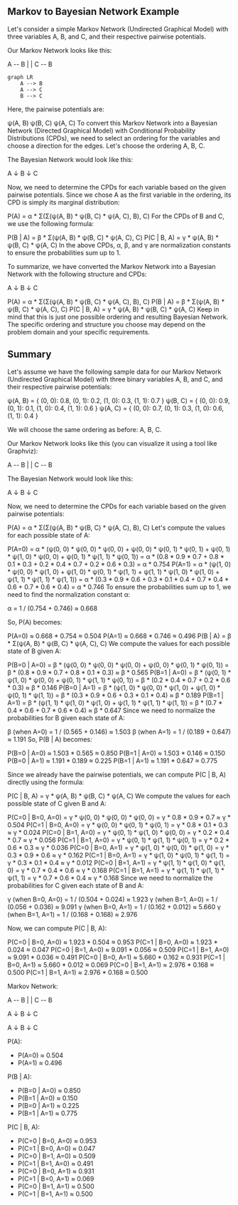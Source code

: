 ## Markov to Bayesian Network Example

Let's consider a simple Markov Network (Undirected Graphical Model) with three variables A, B, and C, and their respective pairwise potentials.

Our Markov Network looks like this:

A -- B
|    |
C -- B

```mermaid
graph LR
    A --> B
    A --> C
    B --> C
```

Here, the pairwise potentials are:

ψ(A, B)
ψ(B, C)
ψ(A, C)
To convert this Markov Network into a Bayesian Network (Directed Graphical Model) with Conditional Probability Distributions (CPDs), we need to select an ordering for the variables and choose a direction for the edges. Let's choose the ordering A, B, C.

The Bayesian Network would look like this:

A
↓
B
↓
C


Now, we need to determine the CPDs for each variable based on the given pairwise potentials. Since we chose A as the first variable in the ordering, its CPD is simply its marginal distribution:

P(A) = α * Σ(Σ(ψ(A, B) * ψ(B, C) * ψ(A, C), B), C)
For the CPDs of B and C, we use the following formula:

P(B | A) = β * Σ(ψ(A, B) * ψ(B, C) * ψ(A, C), C)
P(C | B, A) = γ * ψ(A, B) * ψ(B, C) * ψ(A, C)
In the above CPDs, α, β, and γ are normalization constants to ensure the probabilities sum up to 1.

To summarize, we have converted the Markov Network into a Bayesian Network with the following structure and CPDs:

A
↓
B
↓
C

P(A) = α * Σ(Σ(ψ(A, B) * ψ(B, C) * ψ(A, C), B), C)
P(B | A) = β * Σ(ψ(A, B) * ψ(B, C) * ψ(A, C), C)
P(C | B, A) = γ * ψ(A, B) * ψ(B, C) * ψ(A, C)
Keep in mind that this is just one possible ordering and resulting Bayesian Network. The specific ordering and structure you choose may depend on the problem domain and your specific requirements.

## Summary

Let's assume we have the following sample data for our Markov Network (Undirected Graphical Model) with three binary variables A, B, and C, and their respective pairwise potentials:

ψ(A, B) = { (0, 0): 0.8, (0, 1): 0.2, (1, 0): 0.3, (1, 1): 0.7 }
ψ(B, C) = { (0, 0): 0.9, (0, 1): 0.1, (1, 0): 0.4, (1, 1): 0.6 }
ψ(A, C) = { (0, 0): 0.7, (0, 1): 0.3, (1, 0): 0.6, (1, 1): 0.4 }


We will choose the same ordering as before: A, B, C.

Our Markov Network looks like this (you can visualize it using a tool like Graphviz):

A -- B
|    |
C -- B

The Bayesian Network would look like this:

A
↓
B
↓
C

Now, we need to determine the CPDs for each variable based on the given pairwise potentials:

P(A) = α * Σ(Σ(ψ(A, B) * ψ(B, C) * ψ(A, C), B), C)
Let's compute the values for each possible state of A:

P(A=0) = α * (ψ(0, 0) * ψ(0, 0) * ψ(0, 0) + ψ(0, 0) * ψ(0, 1) * ψ(0, 1) + ψ(0, 1) * ψ(1, 0) * ψ(0, 0) + ψ(0, 1) * ψ(1, 1) * ψ(0, 1)) = α * (0.8 * 0.9 * 0.7 + 0.8 * 0.1 * 0.3 + 0.2 * 0.4 * 0.7 + 0.2 * 0.6 * 0.3) = α * 0.754
P(A=1) = α * (ψ(1, 0) * ψ(0, 0) * ψ(1, 0) + ψ(1, 0) * ψ(0, 1) * ψ(1, 1) + ψ(1, 1) * ψ(1, 0) * ψ(1, 0) + ψ(1, 1) * ψ(1, 1) * ψ(1, 1)) = α * (0.3 * 0.9 * 0.6 + 0.3 * 0.1 * 0.4 + 0.7 * 0.4 * 0.6 + 0.7 * 0.6 * 0.4) = α * 0.746
To ensure the probabilities sum up to 1, we need to find the normalization constant α:

α = 1 / (0.754 + 0.746) ≈ 0.668

So, P(A) becomes:

P(A=0) ≈ 0.668 * 0.754 ≈ 0.504
P(A=1) ≈ 0.668 * 0.746 ≈ 0.496
P(B | A) = β * Σ(ψ(A, B) * ψ(B, C) * ψ(A, C), C)
We compute the values for each possible state of B given A:

P(B=0 | A=0) = β * (ψ(0, 0) * ψ(0, 0) * ψ(0, 0) + ψ(0, 0) * ψ(0, 1) * ψ(0, 1)) = β * (0.8 * 0.9 * 0.7 + 0.8 * 0.1 * 0.3) ≈ β * 0.565
P(B=1 | A=0) = β * (ψ(0, 1) * ψ(1, 0) * ψ(0, 0) + ψ(0, 1) * ψ(1, 1) * ψ(0, 1)) = β * (0.2 * 0.4 * 0.7 + 0.2 * 0.6 * 0.3) ≈ β * 0.146
P(B=0 | A=1) = β * (ψ(1, 0) * ψ(0, 0) * ψ(1, 0) + ψ(1, 0) * ψ(0, 1) * ψ(1, 1)) = β * (0.3 * 0.9 * 0.6 + 0.3 * 0.1 * 0.4) ≈ β * 0.189
P(B=1 | A=1) = β * (ψ(1, 1) * ψ(1, 0) * ψ(1, 0) + ψ(1, 1) * ψ(1, 1) * ψ(1, 1)) = β * (0.7 * 0.4 * 0.6 + 0.7 * 0.6 * 0.4) ≈ β * 0.647
Since we need to normalize the probabilities for B given each state of A:

β (when A=0) = 1 / (0.565 + 0.146) ≈ 1.503
β (when A=1) = 1 / (0.189 + 0.647) ≈ 1.191
So, P(B | A) becomes:

P(B=0 | A=0) ≈ 1.503 * 0.565 ≈ 0.850
P(B=1 | A=0) ≈ 1.503 * 0.146 ≈ 0.150
P(B=0 | A=1) ≈ 1.191 * 0.189 ≈ 0.225
P(B=1 | A=1) ≈ 1.191 * 0.647 ≈ 0.775

Since we already have the pairwise potentials, we can compute P(C | B, A) directly using the formula:

P(C | B, A) = γ * ψ(A, B) * ψ(B, C) * ψ(A, C)
We compute the values for each possible state of C given B and A:

P(C=0 | B=0, A=0) = γ * ψ(0, 0) * ψ(0, 0) * ψ(0, 0) = γ * 0.8 * 0.9 * 0.7 ≈ γ * 0.504
P(C=1 | B=0, A=0) = γ * ψ(0, 0) * ψ(0, 1) * ψ(0, 1) = γ * 0.8 * 0.1 * 0.3 ≈ γ * 0.024
P(C=0 | B=1, A=0) = γ * ψ(0, 1) * ψ(1, 0) * ψ(0, 0) = γ * 0.2 * 0.4 * 0.7 ≈ γ * 0.056
P(C=1 | B=1, A=0) = γ * ψ(0, 1) * ψ(1, 1) * ψ(0, 1) = γ * 0.2 * 0.6 * 0.3 ≈ γ * 0.036
P(C=0 | B=0, A=1) = γ * ψ(1, 0) * ψ(0, 0) * ψ(1, 0) = γ * 0.3 * 0.9 * 0.6 ≈ γ * 0.162
P(C=1 | B=0, A=1) = γ * ψ(1, 0) * ψ(0, 1) * ψ(1, 1) = γ * 0.3 * 0.1 * 0.4 ≈ γ * 0.012
P(C=0 | B=1, A=1) = γ * ψ(1, 1) * ψ(1, 0) * ψ(1, 0) = γ * 0.7 * 0.4 * 0.6 ≈ γ * 0.168
P(C=1 | B=1, A=1) = γ * ψ(1, 1) * ψ(1, 1) * ψ(1, 1) = γ * 0.7 * 0.6 * 0.4 ≈ γ * 0.168
Since we need to normalize the probabilities for C given each state of B and A:

γ (when B=0, A=0) = 1 / (0.504 + 0.024) ≈ 1.923
γ (when B=1, A=0) = 1 / (0.056 + 0.036) ≈ 9.091
γ (when B=0, A=1) = 1 / (0.162 + 0.012) ≈ 5.660
γ (when B=1, A=1) = 1 / (0.168 + 0.168) ≈ 2.976

Now, we can compute P(C | B, A):

P(C=0 | B=0, A=0) ≈ 1.923 * 0.504 ≈ 0.953
P(C=1 | B=0, A=0) ≈ 1.923 * 0.024 ≈ 0.047
P(C=0 | B=1, A=0) ≈ 9.091 * 0.056 ≈ 0.509
P(C=1 | B=1, A=0) ≈ 9.091 * 0.036 ≈ 0.491
P(C=0 | B=0, A=1) ≈ 5.660 * 0.162 ≈ 0.931
P(C=1 | B=0, A=1) ≈ 5.660 * 0.012 ≈ 0.069
P(C=0 | B=1, A=1) ≈ 2.976 * 0.168 ≈ 0.500
P(C=1 | B=1, A=1) ≈ 2.976 * 0.168 ≈ 0.500


Markov Network:

A -- B
|    |
C -- B

A
↓
B
↓
C

A
↓
B
↓
C

P(A):
- P(A=0) ≈ 0.504
- P(A=1) ≈ 0.496

P(B | A):
- P(B=0 | A=0) ≈ 0.850
- P(B=1 | A=0) ≈ 0.150
- P(B=0 | A=1) ≈ 0.225
- P(B=1 | A=1) ≈ 0.775

P(C | B, A):
- P(C=0 | B=0, A=0) ≈ 0.953
- P(C=1 | B=0, A=0) ≈ 0.047
- P(C=0 | B=1, A=0) ≈ 0.509
- P(C=1 | B=1, A=0) ≈ 0.491
- P(C=0 | B=0, A=1) ≈ 0.931
- P(C=1 | B=0, A=1) ≈ 0.069
- P(C=0 | B=1, A=1) ≈ 0.500
- P(C=1 | B=1, A=1) ≈ 0.500
